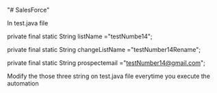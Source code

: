 "# SalesForce" 

In test.java file

private final static String listName ="testNumbe14";	

private final static String changeListName ="testNumber14Rename";

private final static String prospectemail ="testNumber14@gmail.com";

Modify the those three string on test.java file everytime you execute the automation

